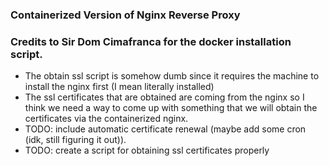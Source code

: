 ### Containerized Version of Nginx Reverse Proxy

### Credits to Sir Dom Cimafranca for the docker installation script.

- The obtain ssl script is somehow dumb since it requires the machine to install the nginx first (I mean literally installed)
- The ssl certificates that are obtained are coming from the nginx so I think we need a way to come up with something that we will obtain the certificates via the containerized nginx.
- TODO: include automatic certificate renewal (maybe add some cron (idk, still figuring it out)).
- TODO: create a script for obtaining ssl certificates properly